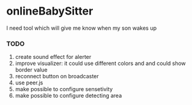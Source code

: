 onlineBabySitter
================

I need tool which will give me know when my son wakes up

### TODO
1. create sound effect for alerter
2. improve visualizer: it could use different colors and and could show border value
3. reconnect button on broadcaster
4. use peer.js
5. make possible to configure sensetivity
6. make possible to configure detecting area

